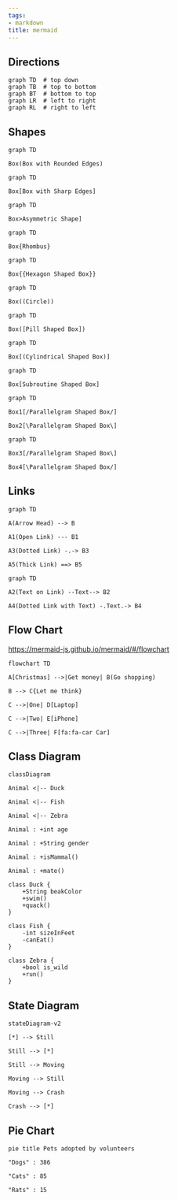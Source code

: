 ```yaml
---
tags:
- markdown
title: mermaid
---
```


## Directions

```
graph TD  # top down
graph TB  # top to bottom
graph BT  # bottom to top
graph LR  # left to right
graph RL  # right to left
```

## Shapes

```mermaid
graph TD

Box(Box with Rounded Edges)
```

```mermaid
graph TD

Box[Box with Sharp Edges]
```

```mermaid
graph TD

Box>Asymmetric Shape]
```

```mermaid
graph TD

Box{Rhombus}
```

```mermaid
graph TD

Box{{Hexagon Shaped Box}}
```

```mermaid
graph TD

Box((Circle))
```

```mermaid
graph TD

Box([Pill Shaped Box])
```

```mermaid
graph TD

Box[(Cylindrical Shaped Box)]
```

```mermaid
graph TD

Box[Subroutine Shaped Box]
```

```mermaid
graph TD

Box1[/Parallelgram Shaped Box/]

Box2[\Parallelgram Shaped Box\]

```

```mermaid
graph TD

Box3[/Parallelgram Shaped Box\]

Box4[\Parallelgram Shaped Box/]

```

## Links

```mermaid
graph TD

A(Arrow Head) --> B

A1(Open Link) --- B1

A3(Dotted Link) -.-> B3

A5(Thick Link) ==> B5
```

```mermaid
graph TD

A2(Text on Link) --Text--> B2

A4(Dotted Link with Text) -.Text.-> B4
```

## Flow Chart

https://mermaid-js.github.io/mermaid/#/flowchart

```mermaid
flowchart TD

A[Christmas] -->|Get money| B(Go shopping)

B --> C{Let me think}

C -->|One| D[Laptop]

C -->|Two| E[iPhone]

C -->|Three| F[fa:fa-car Car]
```

## Class Diagram

```mermaid
classDiagram

Animal <|-- Duck

Animal <|-- Fish

Animal <|-- Zebra

Animal : +int age

Animal : +String gender

Animal : +isMammal()

Animal : +mate()

class Duck {
    +String beakColor
    +swim()
    +quack()
}

class Fish {
    -int sizeInFeet
    -canEat()
}

class Zebra {
    +bool is_wild
    +run()
}
```

## State Diagram

```mermaid
stateDiagram-v2

[*] --> Still

Still --> [*]

Still --> Moving

Moving --> Still

Moving --> Crash

Crash --> [*]
```

## Pie Chart

```mermaid
pie title Pets adopted by volunteers

"Dogs" : 386

"Cats" : 85

"Rats" : 15
```